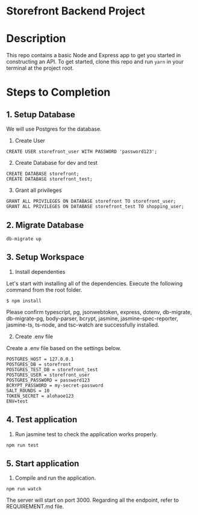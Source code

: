 # Storefront Backend Project

# Description

This repo contains a basic Node and Express app to get you started in constructing an API. To get started, clone this repo and run `yarn` in your terminal at the project root.

# Steps to Completion

## 1. Setup Database

We will use Postgres for the database.

1. Create User

```
CREATE USER storefront_user WITH PASSWORD 'password123';
```

2. Create Database for dev and test

```
CREATE DATABASE storefront;
CREATE DATABASE storefront_test;
```

3. Grant all privileges

```
GRANT ALL PRIVILEGES ON DATABASE storefront TO storefront_user;
GRANT ALL PRIVILEGES ON DATABASE storefront_test TO shopping_user;
```

## 2. Migrate Database

```
db-migrate up
```

## 3. Setup Workspace

1. Install dependenties

Let's start with installing all of the dependencies. Execute the following command from the root folder.

```
$ npm install
```

Please confirm typescript, pg, jsonwebtoken, express, dotenv, db-migrate, db-migrate-pg, body-parser, bcrypt, jasmine, jasmine-spec-reporter, jasmine-ts, ts-node, and tsc-watch are successfully installed.

2. Create .env file

Create a .env file based on the settings below.

```
POSTGRES_HOST = 127.0.0.1
POSTGRES_DB = storefront
POSTGRES_TEST_DB = storefront_test
POSTGRES_USER = storefront_user
POSTGRES_PASSWORD = password123
BCRYPT_PASSWORD = my-secret-password
SALT_ROUNDS = 10
TOKEN_SECRET = alohaoe123
ENV=test
```

## 4. Test application

1. Run jasmine test to check the application works properly.

```
npm run test
```

## 5. Start application

1. Compile and run the application.

```
npm run watch
```

The server will start on port 3000.
Regarding all the endpoint, refer to REQUIREMENT.md file.
